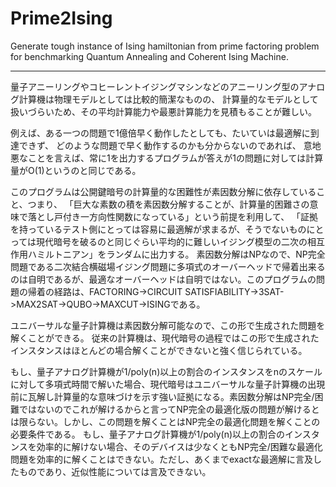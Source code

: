 # Prime2Ising
Generate tough instance of Ising hamiltonian from prime factoring problem for benchmarking Quantum Annealing and Coherent Ising Machine.

---

量子アニーリングやコヒーレントイジングマシンなどのアニーリング型のアナログ計算機は物理モデルとしては比較的簡潔なものの、
計算量的なモデルとして扱いづらいため、その平均計算能力や最悪計算能力を見積もることが難しい。

例えば、ある一つの問題で1億倍早く動作したとしても、たいていは最適解に到達できず、
どのような問題で早く動作するのかも分からないのであれば、
意地悪なことを言えば、常に1を出力するプログラムが答えが1の問題に対しては計算量がO(1)というのと同じである。

このプログラムは公開鍵暗号の計算量的な困難性が素因数分解に依存していること、つまり、
「巨大な素数の積を素因数分解することが、計算量的困難さの意味で落とし戸付き一方向性関数になっている」という前提を利用して、
「証拠を持っているテスト側にとっては容易に最適解が求まるが、そうでないものにとっては現代暗号を破るのと同じぐらい平均的に難しいイジング模型の二次の相互作用ハミルトニアン」をランダムに出力する。
素因数分解はNPなので、NP完全問題である二次結合横磁場イジング問題に多項式のオーバーヘッドで帰着出来るのは自明であるが、最適なオーバーヘッドは自明ではない。このプログラムの問題の帰着の経路は、FACTORING->CIRCUIT SATISFIABILITY->3SAT->MAX2SAT->QUBO->MAXCUT->ISINGである。

ユニバーサルな量子計算機は素因数分解可能なので、この形で生成された問題を解くことができる。
従来の計算機は、現代暗号の過程ではこの形で生成されたインスタンスはほとんどの場合解くことができないと強く信じられている。

もし、量子アナログ計算機が1/poly(n)以上の割合のインスタンスをnのスケールに対して多項式時間で解いた場合、現代暗号はユニバーサルな量子計算機の出現前に瓦解し計算量的な意味づけを示す強い証拠になる。素因数分解はNP完全/困難ではないのでこれが解けるからと言ってNP完全の最適化版の問題が解けるとは限らない。しかし、この問題を解くことはNP完全の最適化問題を解くことの必要条件である。
もし、量子アナログ計算機が1/poly(n)以上の割合のインスタンスを効率的に解けない場合、そのデバイスは少なくともNP完全/困難な最適化問題を効率的に解くことはできない。ただし、あくまでexactな最適解に言及したものであり、近似性能については言及できない。
